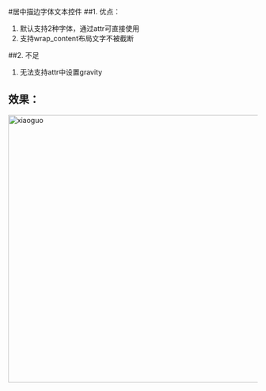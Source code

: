 #居中描边字体文本控件
##1. 优点：
1. 默认支持2种字体，通过attr可直接使用
2. 支持wrap_content布局文字不被截断

##2. 不足
1. 无法支持attr中设置gravity

## 效果：


<img src="https://raw.github.com/456838/CenterStrokeTextView/master/img/xiaoguo.png" width="540" alt="xiaoguo">